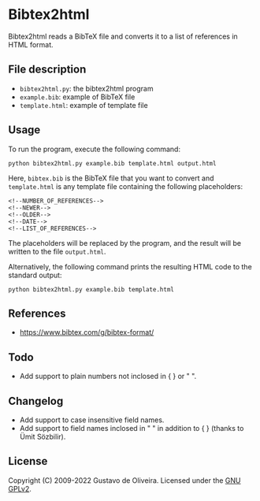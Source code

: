 # Bibtex2html

Bibtex2html reads a BibTeX file and converts it to a list of references in HTML format.

## File description

* `bibtex2html.py`: the bibtex2html program
* `example.bib`: example of BibTeX file
* `template.html`: example of template file

## Usage

To run the program, execute the following command:

    python bibtex2html.py example.bib template.html output.html

Here, `bibtex.bib` is the BibTeX file that you want to convert and `template.html` is any template file containing the following placeholders:

    <!--NUMBER_OF_REFERENCES-->
    <!--NEWER-->
    <!--OLDER-->
    <!--DATE-->
    <!--LIST_OF_REFERENCES-->

The placeholders will be replaced by the program, and the result will be written to the file `output.html`.

Alternatively, the following command prints the resulting HTML code to the standard output:

    python bibtex2html.py example.bib template.html

## References

* https://www.bibtex.com/g/bibtex-format/

## Todo

* Add support to plain numbers not inclosed in { } or " ".

## Changelog

* Add support to case insensitive field names.
* Add support to field names inclosed in " " in addition to { } (thanks to Ümit Sözbilir).

## License

Copyright (C) 2009-2022 Gustavo de Oliveira. Licensed under the [GNU GPLv2](LICENSE).
